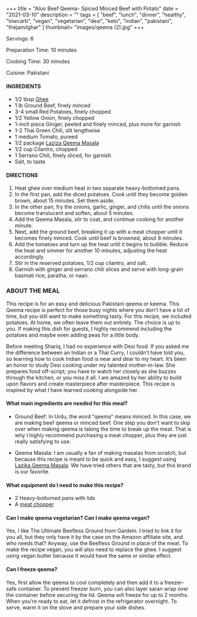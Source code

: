 +++
title = "Aloo Beef Qeema- Spiced Minced Beef with Potato"
date = "2021-03-10"
description = ""
tags = [
    "beef",
    "lunch",
    "dinner",
    "healthy",
    "lowcarb",
    "vegan",
    "vegetarian",
    "desi",
    "keto", 
    "indian",
    "pakistani",
    "thejamilghar"
]
thumbnail= "images/qeema (2).jpg"
+++

Servings: 6 <!--more-->

Preparation Time: 10 minutes 

Cooking Time: 30 minutes 

Cuisine: Pakistani

#### INGREDIENTS 

* 1/2 tbsp [Ghee](https://amzn.to/2ZkJkrW) 
* 1 lb Ground Beef, finely minced 
* 3-4 small Red Potatoes, finely chopped 
* 1/2 Yellow Onion, finely chopped 
* 1-inch piece Ginger, peeled and finely minced, plus more for garnish
* 1-2 Thai Green Chili, slit lengthwise 
* 1 medium Tomato, pureed 
* 1/2 package [Laziza Qeema Masala](https://amzn.to/3b4Y4B0)
* 1/2 cup Cilantro, chopped
* 1 Serrano Chili, finely sliced, for garnish
* Salt, to taste 

#### DIRECTIONS 

1. Heat ghee over medium heat in two separate heavy-bottomed pans.  
2. In the first pan, add the diced potatoes. Cook until they become golden brown, about 15 minutes. Set them aside.
3. In the other pan, fry the onions, garlic, ginger, and chilis until the onions become translucent and soften, about 5 minutes. 
4. Add the Qeema Masala, stir to coat, and continue cooking for another minute.
5. Next, add the ground beef, breaking it up with a meat chopper until it becomes finely minced. Cook until beef is browned, about 8 minutes. 
6. Add the tomatoes and turn up the heat until it begins to bubble. Reduce the heat and simmer for another 10 minutes, adjusting the heat accordingly. 
7. Stir in the reserved potatoes, 1/2 cup cilantro, and salt. 
8. Garnish with ginger and serrano chili slices and serve with long-grain basmati rice, paratha, or naan. 

### ABOUT THE MEAL 

This recipe is for an easy and delicious Pakistani qeema or keema. This Qeema recipe is perfect for those busy nights where you don't have a lot of time, but you still want to make something tasty. For this recipe, we included potatoes. At home, we often leave them out entirely. The choice is up to you. If making this dish for guests, I highly recommend including the potatoes and maybe even adding peas for a little body. 

Before meeting Shariq, I had no experience with Desi food. If you asked me the difference between an Indian or a Thai Curry, I couldn’t have told you, so learning how to cook Indian food is near and dear to my heart. It’s been an honor to study Desi cooking under my talented mother-in-law. She prepares food off-script; you have to watch her closely as she buzzes through the kitchen, or you miss it all. I am amazed by her ability to build upon flavors and create masterpiece after masterpiece. This recipe is inspired by what I have learned cooking alongside her.

#### What main ingredients are needed for this meal? 

* Ground Beef: In Urdu, the word "qeema" means minced. In this case, we are making beef qeema or minced beef. One step you don't want to skip over when making qeema is taking the time to break up the meat. That is why I highly recommend purchasing a meat chopper, plus they are just really satisfying to use.

* Qeema Masala: I am usually a fan of making masalas from scratch, but because this recipe is meant to be quick and easy, I suggest using [Lazika Qeema Masala](https://amzn.to/2Ohfras). We have tried others that are tasty, but this brand is our favorite. 

#### What equipment do I need to make this recipe?

* 2 Heavy-bottomed pans with lids 
* A [meat chopper](https://amzn.to/2OoDZhv)

#### Can I make qeema vegetarian? Can I make qeema vegan?

Yes, I like The Ultimate Beefless Ground from Gardein. I tried to link it for you all, but they only have it by the case on the Amazon affiliate site, and who needs that? Anyway, use the Beefless Ground in place of the meat. To make the recipe vegan, you will also need to replace the ghee. I suggest using vegan butter because it would have the same or similar effect. 

#### Can I freeze qeema?

Yes, first allow the qeema to cool completely and then add it to a freezer-safe container. To prevent freezer burn, you can also layer saran wrap over the container before securing the lid. Qeema will freeze for up to 2 months. When you’re ready to eat, let it defrost in the refrigerator overnight. To serve, warm it on the stove and prepare your side dishes.
